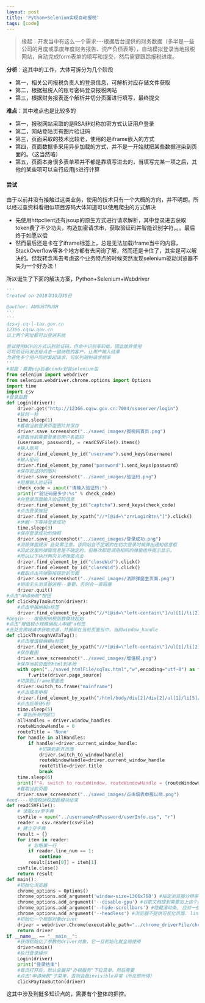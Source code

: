 ```yaml
---
layout: post
title: 'Python+Selenium实现自动报税'
tags: [code]
---
```


> 缘起：开发当中有这么一个需求---根据后台提供的财务数据（多半是一些公司的月度或季度年度财务报告、资产负债表等），自动模拟登录当地报税网站，自动完成form表单的填写和提交，然后需要跟踪报税进度。

**分析**：这其中的工作，大体可拆分为几个阶段

- 第一，相关公司报税负责人的登录信息，可解析对应存储文件获取
- 第二，根据报税人的账号密码登录报税网站
- 第三，根据财务报表逐个解析并切分页面进行填写，最终提交

**难点**：其中难点也是比较多的

- 第一，报税网站采取的是RSA非对称加密方式认证用户登录
- 第二，网站登陆页有图片验证码
- 第三，页面采取的技术比较老，使用的是iframe嵌入的方式
- 第四，页面数据多采用异步加载的方式，并不是一开始就把某些数据渲染到页面的。（这当然咯）
- 第五，页面本身很多表单项并不都是靠填写进去的，当填写完某一项之后，其他的某些项可以自行应用js进行计算

#### 尝试

由于以前并没有接触过这类业务，使用的技术只有一个大概的方向，并不明朗。所以经过查资料看相似项目源码大体知道可以使用爬虫的方式解决

- 先使用httpclient还有jsoup的原生方式进行请求解析，其中登录进去获取token费了不少功夫，构造加密请求串，获取验证码并智能识别字符。。。最后终于如愿以偿
- 然而最后还是卡在了iframe标签上，总是无法加载iframe当中的内容，StackOverflow等各个地方都有去问询了解，然而还是卡住了，其实是可以解决的。但我转念再去考虑这个业务特点的时候突然发现selenium驱动浏览器不失为一个好办法！

所以诞生了下面的解决方案，Python+Selenium+Webdriver

```python 
'''
Created on 2018年10月30日

@author: AUGUSTRUSH
'''
'''
dzswj.cq-l-tax.gov.cn
12366.cqsw.gov.cn
以上两个网址都可以登进系统

尝试使用OCR的方式识别验证码，但命中识别率较低，因此放弃使用
可将验证码发送给点击一键纳税的客户，让用户输入结果
为避免多个用户同时发起请求，可队列限制请求频率
'''
#前提：需要pip后者conda安装selenium包
from selenium import webdriver
from selenium.webdriver.chrome.options import Options
import time
import csv
#登录函数
def Login(driver):
    driver.get("http://12366.cqsw.gov.cn:7004/ssoserver/login")
    #延时一秒
    time.sleep(1)
    #截取当前登录页面图片并保存
    driver.save_screenshot("../saved_images/报税网首页.png")
    #获取当前需要登录的用户名密码
    (username, password), = readCSVFile().items()
    #输入账号
    driver.find_element_by_id("username").send_keys(username)
    #输入密码
    driver.find_element_by_name("password").send_keys(password)
    #保存验证码的图片
    driver.save_screenshot("../saved_images/验证码.png")
    #阻塞输入验证码
    check_code = input("请输入验证码:")
    print(r"验证码是多少:%s" % check_code)
    #向登录页面输入验证码信息
    driver.find_element_by_id("captcha").send_keys(check_code)
    #点击登录按钮
    driver.find_element_by_xpath("//*[@id=\"zrrLoginBtn\"]").click()
    #休眠一下等待登录成功
    time.sleep(3)
    #保存登录成功的快照
    driver.save_screenshot("../saved_images/登录成功.png")
    #消除弹窗提示 此处需注意，该网站会不定期的在初次登录时候弹出通知信息框
    #因此这里的弹窗信息是不确定的，但每次都是调用相同的弹窗组件提示显示，
    #所以以下执行两次关闭弹窗点击
    driver.find_element_by_id("closeWid").click()
    driver.find_element_by_id("closeWid").click()
    #截取点击完弹窗按钮后的页面
    driver.save_screenshot("../saved_images/消除弹窗主页面.png")
    #销毁无头浏览器进程--重要，否则会一直阻塞
    driver.quit()
#点击"申请纳税"按钮
def clickPayTaxButton(driver):
    #点击申报纳税a标签
    driver.find_element_by_xpath("//*[@id=\"left-contain\"]/ul[1]/li[2]/ul/li[4]/a").click()
#begin----增值税纳税函数模块起始
#点击"增值税小规模纳税人申报"a标签
#此处会跨域请求获取资源，并展现在当前页面当中，当前window_handle
def clickThroughVATaTag():
    #点击增值税纳税a标签
    driver.find_element_by_xpath("//*[@id=\"left-contain\"]/ul[1]/li[2]/ul/li[4]/ul/li[1]/a").click()
    #保存截图
    driver.save_screenshot("../saved_images/增值税.png")
    #保存当前页面的html到本地
    with open("../saved_htmlFile/cqTax.html","w",encoding="utf-8") as f:
        f.write(driver.page_source)
    #切换到iframe里面去
    driver.switch_to.frame("mainframe")
    #点击填表申报
    driver.find_element_by_xpath("/html/body/div[2]/div[2]/ul[1]/li[5]/a").click();
    #点击后等待5秒
    time.sleep(5)
    # 拿到所有的窗口
    allHandles = driver.window_handles
    routeWindowHandle = 0
    routeTitle = 'None'
    for handle in allHandles:
        if handle!=driver.current_window_handle:
            #切换到新开页面
            driver.switch_to_window(handle)
            routeWindowHandle=driver.current_window_handle
            routeTitle=driver.title
            break
    time.sleep(6)
    print(f"4. switch to routeWindow, routeWindowHandle = {routeWindowHandle},routeTitle = {routeTitle}, currentHandle = {driver.current_window_handle}, currentTitle = {driver.title}")
    #截取当前页面
    driver.save_screenshot("../saved_images/点击填表申报以后.png")
#end----增值税纳税函数模块结束
def readCSVFile():
    # 读取csv至字典
    csvFile = open("../usernameAndPassword/userInfo.csv", "r")
    reader = csv.reader(csvFile)
    # 建立空字典
    result = {}
    for item in reader:
        # 忽略第一行
        if reader.line_num == 1:
            continue
        result[item[0]] = item[1]
    csvFile.close()
    return result
def main():
    #初始化浏览器
    chrome_options = Options()
    chrome_options.add_argument('window-size=1366x768') #指定浏览器分辨率
    chrome_options.add_argument('--disable-gpu') #谷歌文档提到需要加上这个属性来规避bug
    chrome_options.add_argument('--hide-scrollbars') #隐藏滚动条, 应对一些特殊页面
    chrome_options.add_argument('--headless') #浏览器不提供可视化页面. linux下如果系统不支持可视化不加这条会启动失败
    #初始化一个局部对象driver
    driver = webdriver.Chrome(executable_path="../chrome_driverFile/chromedriver_win32/chromedriver.exe",chrome_options=chrome_options)
    return driver
if __name__ == "__main__":
    #获得初始化了参数的driver对象，它一旦初始化就全局使用
    driver=main()
    #执行登录操作
    Login(driver)
    print("登录结束")
    #首页打开后，默认会展开"办税服务"下拉菜单，然后需要
    #点击"申请纳税"子菜单，否则会报invisible异常（所见即所得）
    clickPayTaxButton(driver)

```

这其中涉及到挺多知识点的，需要有个整体的把控。